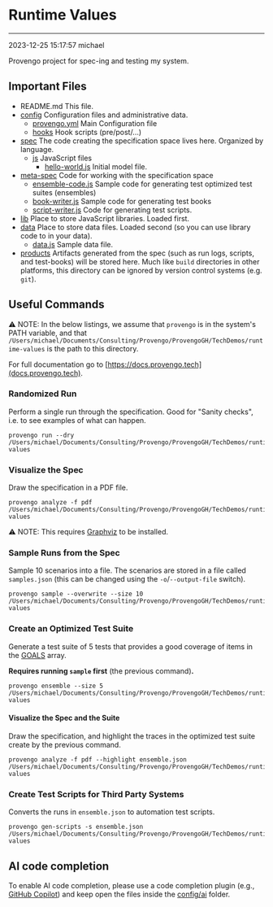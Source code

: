 # Runtime Values

---
2023-12-25 15:17:57
michael

Provengo project for spec-ing and testing my system.


## Important Files

* README.md This file.
* [config](config) Configuration files and administrative data.
    * [provengo.yml](config/provengo.yml) Main Configuration file
    * [hooks](config/hooks) Hook scripts (pre/post/...)
* [spec](spec) The code creating the specification space lives here. Organized by language.
    * [js](spec/js) JavaScript files
      * [hello-world.js](spec/js/hello-world.js) Initial model file.
* [meta-spec](meta-spec) Code for working with the specification space
    * [ensemble-code.js](meta-spec/ensemble-code.js) Sample code for generating test optimized test suites (ensembles)
    * [book-writer.js](meta-spec/book-writer.js) Sample code for generating test books
    * [script-writer.js](meta-spec/script-writer.js) Code for generating test scripts.
* [lib](lib) Place to store JavaScript libraries. Loaded first.
* [data](data) Place to store data files. Loaded second (so you can use library code to in your data).
    * [data.js](data/data.js) Sample data file.
* [products](products) Artifacts generated from the spec (such as run logs, scripts, and test-books) will be stored here. Much like `build` directories in other platforms, this directory can be ignored by version control systems (e.g. `git`).


## Useful Commands

⚠️ NOTE: In the below listings, we assume that `provengo` is in the system's PATH variable, and that `/Users/michael/Documents/Consulting/Provengo/ProvengoGH/TechDemos/runtime-values` is the path to this directory.

For full documentation go to [https://docs.provengo.tech](docs.provengo.tech).

### Randomized Run 

Perform a single run through the specification. Good for "Sanity checks", i.e. to see examples of what can happen.

    provengo run --dry /Users/michael/Documents/Consulting/Provengo/ProvengoGH/TechDemos/runtime-values


### Visualize the Spec

Draw the specification in a PDF file.

    provengo analyze -f pdf /Users/michael/Documents/Consulting/Provengo/ProvengoGH/TechDemos/runtime-values


⚠️ NOTE: This requires [Graphviz](http://graphviz.org) to be installed.


### Sample Runs from the Spec

Sample 10 scenarios into a file. The scenarios are stored in a file called `samples.json` (this can be changed using the `-o`/`--output-file` switch).

    provengo sample --overwrite --size 10 /Users/michael/Documents/Consulting/Provengo/ProvengoGH/TechDemos/runtime-values


### Create an Optimized Test Suite

Generate a test suite of 5 tests that provides a good coverage of items in the [GOALS](z-ranking.js#L18) array.

**Requires running `sample` first** (the previous command)**.**

    provengo ensemble --size 5 /Users/michael/Documents/Consulting/Provengo/ProvengoGH/TechDemos/runtime-values

#### Visualize the Spec and the Suite

Draw the specification, and highlight the traces in the optimized test suite create by the previous command.

    provengo analyze -f pdf --highlight ensemble.json /Users/michael/Documents/Consulting/Provengo/ProvengoGH/TechDemos/runtime-values

### Create Test Scripts for Third Party Systems

Converts the runs in `ensemble.json` to automation test scripts.

    provengo gen-scripts -s ensemble.json /Users/michael/Documents/Consulting/Provengo/ProvengoGH/TechDemos/runtime-values

## AI code completion
To enable AI code completion, please use a code completion plugin (e.g., [GitHub Copilot](https://github.com/features/copilot)) and keep open the files inside the [config/ai](config/ai) folder.
